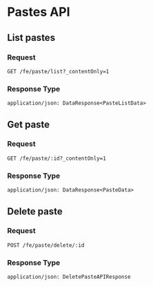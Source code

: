 # Pastes API

## List pastes

### Request

```
GET /fe/paste/list?_contentOnly=1
```

### Response Type

```
application/json: DataResponse<PasteListData>
```

## Get paste

### Request

```
GET /fe/paste/:id?_contentOnly=1
```

### Response Type

```
application/json: DataResponse<PasteData>
```

## Delete paste

### Request

```
POST /fe/paste/delete/:id
```

### Response Type

```
application/json: DeletePasteAPIResponse
```

